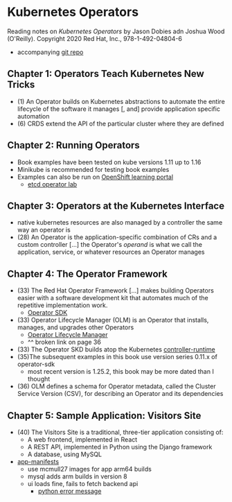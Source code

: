 # Kubernetes Operators
Reading notes on _Kubernetes Operators_ by Jason Dobies adn Joshua Wood (O'Reilly). Copyright 2020 Red Hat, Inc., 978-1-492-04804-6
- accompanying [git repo](https://github.com/kubernetes-operators-book/chapters.git)

## Chapter 1: Operators Teach Kubernetes New Tricks
- (1) An Operator builds on Kubernetes abstractions to automate the entire lifecycle of the software it manages \[, and\] provide application specific automation
- (6) CRDS extend the API of the particular cluster where they are defined


## Chapter 2: Running Operators 
- Book examples have been tested on kube versions 1.11 up to 1.16
- Minikube is recommended for testing book examples
- Examples can also be run on [OpenShift learning portal](https://learn.openshift.com)
    - [etcd operator lab](https://oreil.ly/j-xKh)

## Chapter 3: Operators at the Kubernetes Interface
- native kubernetes resources are also managed by a controller the same way an operator is
- (28) An Operator is the application-specific combination of CRs and a custom controller \[...\] the Operator's _operand_ is what we call the application, service, or whatever resources an Operator manages

## Chapter 4: The Operator Framework
- (33) The Red Hat Operator Framework \[...\] makes building Operators easier with a software development kit that automates much of the repetitive implementation work.
    - [Operator SDK](https://oreil.ly/IcfRf)
- (33) Operator Lifecycle Manager (OLM) is an Operator that installs, manages, and upgrades other Operators
    - [Operator Lifecycle Manager](https://oreil.ly/SDL7q) 
    - ^^ broken link on page 36
- (33) The Operator SKD builds atop the Kubernetes [controller-runtime](https://oreil.ly/AM0TP)
- (35)The subsequent examples in this book use version series 0.11.x of operator-sdk
    - most recent version is 1.25.2, this book may be more dated than I thought
- (36) OLM defines a schema for Operator metadata, called the Cluster Service Version (CSV), for describing an Operator and its dependencies

## Chapter 5: Sample Application: Visitors Site
- (40) The Visitors Site is a traditional, three-tier application consisting of:
    - A web frontend, implemented in React
    - A REST API, implemented in Python using the Django framework
    - A database, using MySQL
- [app-manifests](https://github.com/kubernetes-operators-book/chapters/tree/master/ch05)
    - use mcmull27 images for app arm64 builds
    - mysql adds arm builds in version 8
    - ui loads fine, fails to fetch backend api
        - [python error message](./error.txt)
